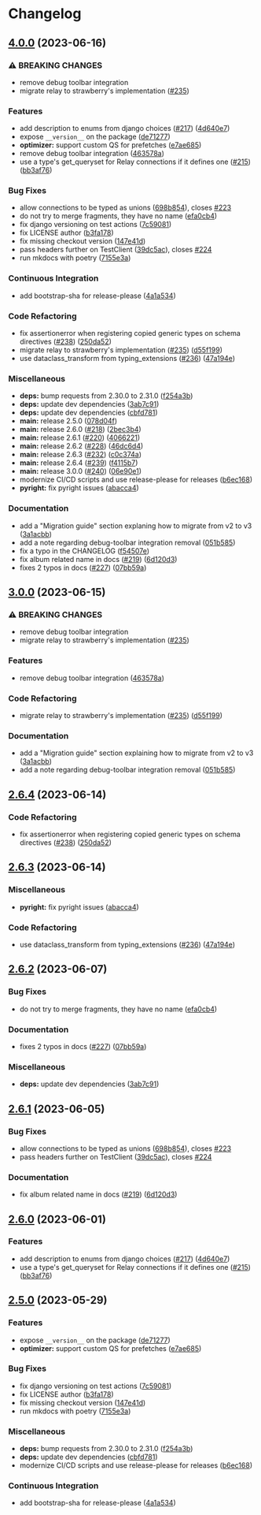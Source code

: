 # Changelog

## [4.0.0](https://github.com/pomidoroshev/strawberry-django-plus/compare/v3.0.0...v4.0.0) (2023-06-16)


### ⚠ BREAKING CHANGES

* remove debug toolbar integration
* migrate relay to strawberry's implementation ([#235](https://github.com/pomidoroshev/strawberry-django-plus/issues/235))

### Features

* add description to enums from django choices ([#217](https://github.com/pomidoroshev/strawberry-django-plus/issues/217)) ([4d640e7](https://github.com/pomidoroshev/strawberry-django-plus/commit/4d640e7d5cb05ed9bac79743e291121d2a9e56fa))
* expose `__version__` on the package ([de71277](https://github.com/pomidoroshev/strawberry-django-plus/commit/de71277624f6537e3ad0a1552f12718cadba2e4d))
* **optimizer:** support custom QS for prefetches ([e7ae685](https://github.com/pomidoroshev/strawberry-django-plus/commit/e7ae6855a62f882ce979dcc8368701ebe88f9c80))
* remove debug toolbar integration ([463578a](https://github.com/pomidoroshev/strawberry-django-plus/commit/463578a119535ec4a3b4df12d2c3d9d1e4c1c53e))
* use a type's get_queryset for Relay connections if it defines one ([#215](https://github.com/pomidoroshev/strawberry-django-plus/issues/215)) ([bb3af76](https://github.com/pomidoroshev/strawberry-django-plus/commit/bb3af7675a175fc3b85eedef54464198d38613da))


### Bug Fixes

* allow connections to be typed as unions ([698b854](https://github.com/pomidoroshev/strawberry-django-plus/commit/698b854b03ba58eaa3af84074ca6504732bf52d9)), closes [#223](https://github.com/pomidoroshev/strawberry-django-plus/issues/223)
* do not try to merge fragments, they have no name ([efa0cb4](https://github.com/pomidoroshev/strawberry-django-plus/commit/efa0cb4c4cacc24b4cd4091cb5b1cce203bc7a78))
* fix django versioning on test actions ([7c59081](https://github.com/pomidoroshev/strawberry-django-plus/commit/7c59081c954ecdba72ae1d6b204d710282d8f3ff))
* fix LICENSE author ([b3fa178](https://github.com/pomidoroshev/strawberry-django-plus/commit/b3fa178978dfad7004f50f73f59e761dfbf1c100))
* fix missing checkout version ([147e41d](https://github.com/pomidoroshev/strawberry-django-plus/commit/147e41d7063fdda01913810f79c51edaada2e868))
* pass headers further on TestClient ([39dc5ac](https://github.com/pomidoroshev/strawberry-django-plus/commit/39dc5acb1c64c45bffc07653a0ce5e0ce3f45b13)), closes [#224](https://github.com/pomidoroshev/strawberry-django-plus/issues/224)
* run mkdocs with poetry ([7155e3a](https://github.com/pomidoroshev/strawberry-django-plus/commit/7155e3aaa646d13612fc3754c0c1ce5bd8813669))


### Continuous Integration

* add bootstrap-sha for release-please ([4a1a534](https://github.com/pomidoroshev/strawberry-django-plus/commit/4a1a534fa6dbe6a119b2d89c6728f7808c5f78fc))


### Code Refactoring

* fix assertionerror when registering copied generic types on schema directives ([#238](https://github.com/pomidoroshev/strawberry-django-plus/issues/238)) ([250da52](https://github.com/pomidoroshev/strawberry-django-plus/commit/250da52c48ea17daa756bd12b3babd1b2e050628))
* migrate relay to strawberry's implementation ([#235](https://github.com/pomidoroshev/strawberry-django-plus/issues/235)) ([d55f199](https://github.com/pomidoroshev/strawberry-django-plus/commit/d55f199de01aaa7c85e7ad12ab2e86ea274ca124))
* use dataclass_transform from typing_extensions ([#236](https://github.com/pomidoroshev/strawberry-django-plus/issues/236)) ([47a194e](https://github.com/pomidoroshev/strawberry-django-plus/commit/47a194e07a9aa14dad05dcab42557a92c0a860d2))


### Miscellaneous

* **deps:** bump requests from 2.30.0 to 2.31.0 ([f254a3b](https://github.com/pomidoroshev/strawberry-django-plus/commit/f254a3b567b8953c5ef9350d77f4fa58e6eefd8c))
* **deps:** update dev dependencies ([3ab7c91](https://github.com/pomidoroshev/strawberry-django-plus/commit/3ab7c91b2431515b00d025cc2d8cf57efd989884))
* **deps:** update dev dependencies ([cbfd781](https://github.com/pomidoroshev/strawberry-django-plus/commit/cbfd78168bfee0966f9e018700b12216be13518f))
* **main:** release 2.5.0 ([078d04f](https://github.com/pomidoroshev/strawberry-django-plus/commit/078d04f0c65165cc248414b87dee02e61e2502f0))
* **main:** release 2.6.0 ([#218](https://github.com/pomidoroshev/strawberry-django-plus/issues/218)) ([2bec3b4](https://github.com/pomidoroshev/strawberry-django-plus/commit/2bec3b4de8e21ea12431306df076a4a5ca9d165f))
* **main:** release 2.6.1 ([#220](https://github.com/pomidoroshev/strawberry-django-plus/issues/220)) ([4066221](https://github.com/pomidoroshev/strawberry-django-plus/commit/4066221ae326d746e9ab82a7e910126711791dfd))
* **main:** release 2.6.2 ([#228](https://github.com/pomidoroshev/strawberry-django-plus/issues/228)) ([46dc6d4](https://github.com/pomidoroshev/strawberry-django-plus/commit/46dc6d4e695a17ef98a9944cfee1c0cffcde74b3))
* **main:** release 2.6.3 ([#232](https://github.com/pomidoroshev/strawberry-django-plus/issues/232)) ([c0c374a](https://github.com/pomidoroshev/strawberry-django-plus/commit/c0c374abc37c0a451ffa9621057a5220bc96df9f))
* **main:** release 2.6.4 ([#239](https://github.com/pomidoroshev/strawberry-django-plus/issues/239)) ([f4115b7](https://github.com/pomidoroshev/strawberry-django-plus/commit/f4115b7b021d8444dd47c762cf30b3a20a233c73))
* **main:** release 3.0.0 ([#240](https://github.com/pomidoroshev/strawberry-django-plus/issues/240)) ([06e90e1](https://github.com/pomidoroshev/strawberry-django-plus/commit/06e90e117008ce1c016d53fc4bc23f6a659c84eb))
* modernize CI/CD scripts and use release-please for releases ([b6ec168](https://github.com/pomidoroshev/strawberry-django-plus/commit/b6ec16879078379a88f68a6ec8633cf02e78c296))
* **pyright:** fix pyright issues ([abacca4](https://github.com/pomidoroshev/strawberry-django-plus/commit/abacca48ae17ec33a86dcc948e8d2d4ed62e0fe0))


### Documentation

* add a "Migration guide" section explaning how to migrate from v2 to v3 ([3a1acbb](https://github.com/pomidoroshev/strawberry-django-plus/commit/3a1acbbd1c2e8c8cf544ccab05a006ebea330002))
* add a note regarding debug-toolbar integration removal ([051b585](https://github.com/pomidoroshev/strawberry-django-plus/commit/051b5854ba0992558492911129ff6fa29b15c9cb))
* fix a typo in the CHANGELOG ([f54507e](https://github.com/pomidoroshev/strawberry-django-plus/commit/f54507e485d5ad831d71a5a01bd06be09de7300b))
* fix album related name in docs ([#219](https://github.com/pomidoroshev/strawberry-django-plus/issues/219)) ([6d120d3](https://github.com/pomidoroshev/strawberry-django-plus/commit/6d120d3eb445d16bd24663c05fdf7471d14e38e2))
* fixes 2 typos in docs ([#227](https://github.com/pomidoroshev/strawberry-django-plus/issues/227)) ([07bb59a](https://github.com/pomidoroshev/strawberry-django-plus/commit/07bb59a48586e5737fc7b725e414c7461bdaaebb))

## [3.0.0](https://github.com/blb-ventures/strawberry-django-plus/compare/v2.6.4...v3.0.0) (2023-06-15)


### ⚠ BREAKING CHANGES

* remove debug toolbar integration
* migrate relay to strawberry's implementation ([#235](https://github.com/blb-ventures/strawberry-django-plus/issues/235))

### Features

* remove debug toolbar integration ([463578a](https://github.com/blb-ventures/strawberry-django-plus/commit/463578a119535ec4a3b4df12d2c3d9d1e4c1c53e))


### Code Refactoring

* migrate relay to strawberry's implementation ([#235](https://github.com/blb-ventures/strawberry-django-plus/issues/235)) ([d55f199](https://github.com/blb-ventures/strawberry-django-plus/commit/d55f199de01aaa7c85e7ad12ab2e86ea274ca124))


### Documentation

* add a "Migration guide" section explaining how to migrate from v2 to v3 ([3a1acbb](https://github.com/blb-ventures/strawberry-django-plus/commit/3a1acbbd1c2e8c8cf544ccab05a006ebea330002))
* add a note regarding debug-toolbar integration removal ([051b585](https://github.com/blb-ventures/strawberry-django-plus/commit/051b5854ba0992558492911129ff6fa29b15c9cb))

## [2.6.4](https://github.com/blb-ventures/strawberry-django-plus/compare/v2.6.3...v2.6.4) (2023-06-14)


### Code Refactoring

* fix assertionerror when registering copied generic types on schema directives ([#238](https://github.com/blb-ventures/strawberry-django-plus/issues/238)) ([250da52](https://github.com/blb-ventures/strawberry-django-plus/commit/250da52c48ea17daa756bd12b3babd1b2e050628))

## [2.6.3](https://github.com/blb-ventures/strawberry-django-plus/compare/v2.6.2...v2.6.3) (2023-06-14)


### Miscellaneous

* **pyright:** fix pyright issues ([abacca4](https://github.com/blb-ventures/strawberry-django-plus/commit/abacca48ae17ec33a86dcc948e8d2d4ed62e0fe0))


### Code Refactoring

* use dataclass_transform from typing_extensions ([#236](https://github.com/blb-ventures/strawberry-django-plus/issues/236)) ([47a194e](https://github.com/blb-ventures/strawberry-django-plus/commit/47a194e07a9aa14dad05dcab42557a92c0a860d2))

## [2.6.2](https://github.com/blb-ventures/strawberry-django-plus/compare/v2.6.1...v2.6.2) (2023-06-07)


### Bug Fixes

* do not try to merge fragments, they have no name ([efa0cb4](https://github.com/blb-ventures/strawberry-django-plus/commit/efa0cb4c4cacc24b4cd4091cb5b1cce203bc7a78))


### Documentation

* fixes 2 typos in docs ([#227](https://github.com/blb-ventures/strawberry-django-plus/issues/227)) ([07bb59a](https://github.com/blb-ventures/strawberry-django-plus/commit/07bb59a48586e5737fc7b725e414c7461bdaaebb))


### Miscellaneous

* **deps:** update dev dependencies ([3ab7c91](https://github.com/blb-ventures/strawberry-django-plus/commit/3ab7c91b2431515b00d025cc2d8cf57efd989884))

## [2.6.1](https://github.com/blb-ventures/strawberry-django-plus/compare/v2.6.0...v2.6.1) (2023-06-05)


### Bug Fixes

* allow connections to be typed as unions ([698b854](https://github.com/blb-ventures/strawberry-django-plus/commit/698b854b03ba58eaa3af84074ca6504732bf52d9)), closes [#223](https://github.com/blb-ventures/strawberry-django-plus/issues/223)
* pass headers further on TestClient ([39dc5ac](https://github.com/blb-ventures/strawberry-django-plus/commit/39dc5acb1c64c45bffc07653a0ce5e0ce3f45b13)), closes [#224](https://github.com/blb-ventures/strawberry-django-plus/issues/224)


### Documentation

* fix album related name in docs ([#219](https://github.com/blb-ventures/strawberry-django-plus/issues/219)) ([6d120d3](https://github.com/blb-ventures/strawberry-django-plus/commit/6d120d3eb445d16bd24663c05fdf7471d14e38e2))

## [2.6.0](https://github.com/blb-ventures/strawberry-django-plus/compare/v2.5.0...v2.6.0) (2023-06-01)


### Features

* add description to enums from django choices ([#217](https://github.com/blb-ventures/strawberry-django-plus/issues/217)) ([4d640e7](https://github.com/blb-ventures/strawberry-django-plus/commit/4d640e7d5cb05ed9bac79743e291121d2a9e56fa))
* use a type's get_queryset for Relay connections if it defines one ([#215](https://github.com/blb-ventures/strawberry-django-plus/issues/215)) ([bb3af76](https://github.com/blb-ventures/strawberry-django-plus/commit/bb3af7675a175fc3b85eedef54464198d38613da))

## [2.5.0](https://github.com/blb-ventures/strawberry-django-plus/compare/v2.4.2...v2.5.0) (2023-05-29)


### Features

* expose `__version__` on the package ([de71277](https://github.com/blb-ventures/strawberry-django-plus/commit/de71277624f6537e3ad0a1552f12718cadba2e4d))
* **optimizer:** support custom QS for prefetches ([e7ae685](https://github.com/blb-ventures/strawberry-django-plus/commit/e7ae6855a62f882ce979dcc8368701ebe88f9c80))


### Bug Fixes

* fix django versioning on test actions ([7c59081](https://github.com/blb-ventures/strawberry-django-plus/commit/7c59081c954ecdba72ae1d6b204d710282d8f3ff))
* fix LICENSE author ([b3fa178](https://github.com/blb-ventures/strawberry-django-plus/commit/b3fa178978dfad7004f50f73f59e761dfbf1c100))
* fix missing checkout version ([147e41d](https://github.com/blb-ventures/strawberry-django-plus/commit/147e41d7063fdda01913810f79c51edaada2e868))
* run mkdocs with poetry ([7155e3a](https://github.com/blb-ventures/strawberry-django-plus/commit/7155e3aaa646d13612fc3754c0c1ce5bd8813669))


### Miscellaneous

* **deps:** bump requests from 2.30.0 to 2.31.0 ([f254a3b](https://github.com/blb-ventures/strawberry-django-plus/commit/f254a3b567b8953c5ef9350d77f4fa58e6eefd8c))
* **deps:** update dev dependencies ([cbfd781](https://github.com/blb-ventures/strawberry-django-plus/commit/cbfd78168bfee0966f9e018700b12216be13518f))
* modernize CI/CD scripts and use release-please for releases ([b6ec168](https://github.com/blb-ventures/strawberry-django-plus/commit/b6ec16879078379a88f68a6ec8633cf02e78c296))


### Continuous Integration

* add bootstrap-sha for release-please ([4a1a534](https://github.com/blb-ventures/strawberry-django-plus/commit/4a1a534fa6dbe6a119b2d89c6728f7808c5f78fc))
